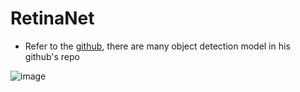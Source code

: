 RetinaNet
===
- Refer to the [github](https://github.com/Stick-To/RetinaNet-tensorflow), there are many object detection model in his github's repo


![image](https://github.com/R06942098/Object-detection/RetinaNet/img/img1.png)
